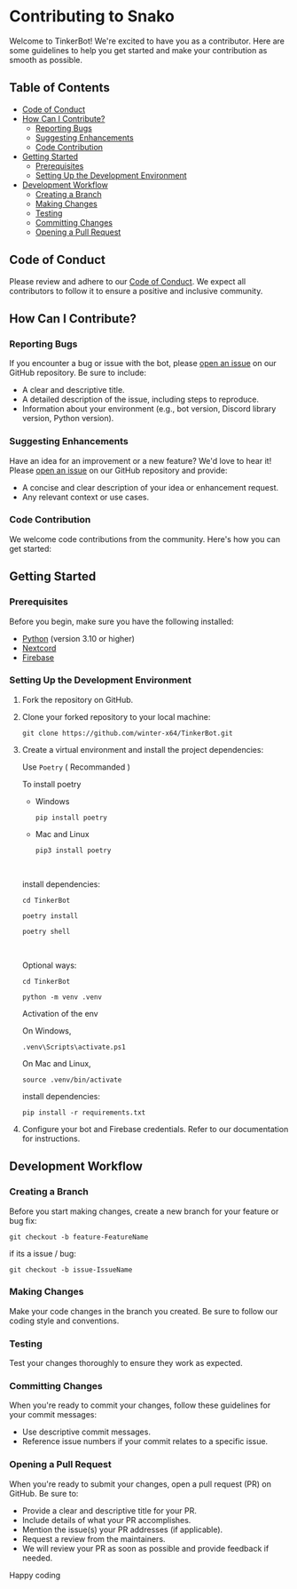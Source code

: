 # Contributing to Snako

Welcome to TinkerBot! We're excited to have you as a contributor. Here are some guidelines to help you get started and make your contribution as smooth as possible.

## Table of Contents
- [Code of Conduct](#code-of-conduct)
- [How Can I Contribute?](#how-can-i-contribute)
  - [Reporting Bugs](#reporting-bugs)
  - [Suggesting Enhancements](#suggesting-enhancements)
  - [Code Contribution](#code-contribution)
- [Getting Started](#getting-started)
  - [Prerequisites](#prerequisites)
  - [Setting Up the Development Environment](#setting-up-the-development-environment)
- [Development Workflow](#development-workflow)
  - [Creating a Branch](#creating-a-branch)
  - [Making Changes](#making-changes)
  - [Testing](#testing)
  - [Committing Changes](#committing-changes)
  - [Opening a Pull Request](#opening-a-pull-request)

## Code of Conduct

Please review and adhere to our [Code of Conduct](CODE_OF_CONDUCT.md). We expect all contributors to follow it to ensure a positive and inclusive community.

## How Can I Contribute?

### Reporting Bugs

If you encounter a bug or issue with the bot, please [open an issue](https://github.com/winter-x64/TinkerBot/issues/new) on our GitHub repository. Be sure to include:

- A clear and descriptive title.
- A detailed description of the issue, including steps to reproduce.
- Information about your environment (e.g., bot version, Discord library version, Python version).

### Suggesting Enhancements

Have an idea for an improvement or a new feature? We'd love to hear it! Please [open an issue](https://github.com/winter-x64/TinkerBot/issues/new) on our GitHub repository and provide:

- A concise and clear description of your idea or enhancement request.
- Any relevant context or use cases.

### Code Contribution

We welcome code contributions from the community. Here's how you can get started:

## Getting Started

### Prerequisites

Before you begin, make sure you have the following installed:

- [Python](https://www.python.org/downloads/) (version 3.10 or higher)
- [Nextcord](https://nextcord.readthedocs.io/en/latest/)
- [Firebase](https://firebase.google.com/docs/admin/setup)

### Setting Up the Development Environment

1. Fork the repository on GitHub.

2. Clone your forked repository to your local machine:
    ```shell
    git clone https://github.com/winter-x64/TinkerBot.git
    ```
3. Create a virtual environment and install the project dependencies:

    Use `Poetry` ( Recommanded )

    To install poetry
    - Windows
      ```shell 
      pip install poetry
      ```
    - Mac and Linux
      ```shell 
      pip3 install poetry
      ```
    <br>

    install dependencies:
    ```shell 
    cd TinkerBot
    ```
    ```shell 
    poetry install
    ```
    ```shell 
    poetry shell
    ```
    <br>

    Optional ways:
    ```shell 
    cd TinkerBot
    ```
    ```shell 
    python -m venv .venv
    ```
    Activation of the env
    
    On Windows,
    ```shell
    .venv\Scripts\activate.ps1
    ```
    
    On Mac and Linux,
    
    ```shell 
    source .venv/bin/activate 
    ```
    

    install dependencies:
    ```shell 
    pip install -r requirements.txt
    ```

4. Configure your bot and Firebase credentials. Refer to our documentation for instructions.

## Development Workflow
### Creating a Branch
Before you start making changes, create a new branch for your feature or bug fix:

```shell
git checkout -b feature-FeatureName
```
if its a issue / bug:
```shell
git checkout -b issue-IssueName
```

### Making Changes
Make your code changes in the branch you created. Be sure to follow our coding style and conventions.

### Testing
Test your changes thoroughly to ensure they work as expected.

### Committing Changes
When you're ready to commit your changes, follow these guidelines for your commit messages:

- Use descriptive commit messages.
- Reference issue numbers if your commit relates to a specific issue.

### Opening a Pull Request
When you're ready to submit your changes, open a pull request (PR) on GitHub. Be sure to:

- Provide a clear and descriptive title for your PR.
- Include details of what your PR accomplishes.
- Mention the issue(s) your PR addresses (if applicable).
- Request a review from the maintainers.
- We will review your PR as soon as possible and provide feedback if needed.

Happy coding